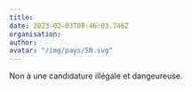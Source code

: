 ```yaml
---
title: 
date: 2023-02-03T08:46:03.746Z
organisation: 
author: 
avatar: "/img/pays/SN.svg"
---
```


Non à une candidature illégale et dangeureuse.